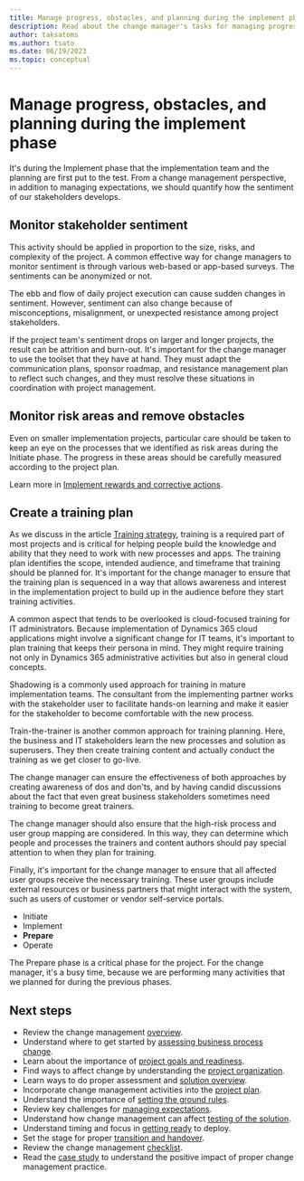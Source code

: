 ```yaml
---
title: Manage progress, obstacles, and planning during the implement phase
description: Read about the change manager's tasks for managing progress and obstacles during the implementation phase of a Dynamics 365 implementation project. 
author: taksatoms
ms.author: tsato
ms.date: 06/19/2023
ms.topic: conceptual
---
```


# Manage progress, obstacles, and planning during the implement phase

It's during the Implement phase that the implementation team and the planning are first put to the test. From a change management perspective, in addition to managing expectations, we should quantify how the sentiment of our stakeholders develops.

## Monitor stakeholder sentiment

This activity should be applied in proportion to the size, risks, and complexity of the project. A common effective way for change managers to monitor sentiment is through various web-based or app-based surveys. The sentiments can be anonymized or not.

The ebb and flow of daily project execution can cause sudden changes in sentiment. However, sentiment can also change because of misconceptions, misalignment, or unexpected resistance among project stakeholders.

If the project team's sentiment drops on larger and longer projects, the result can be attrition and burn-out. It's important for the change manager to use the toolset that they have at hand. They must adapt the communication plans, sponsor roadmap, and resistance management plan to reflect such changes, and they must resolve these situations in coordination with project management.

## Monitor risk areas and remove obstacles

Even on smaller implementation projects, particular care should be taken to keep an eye on the processes that we identified as risk areas during the Initiate phase. The progress in these areas should be carefully measured according to the project plan.

Learn more in [Implement rewards and corrective actions](change-management-transition-handover.md#implement-rewards-and-corrective-actions).

## Create a training plan

As we discuss in the article [Training strategy](training-strategy.md), training is a required part of most projects and is critical for helping people build the knowledge and ability that they need to work with new processes and apps. The training plan identifies the scope, intended audience, and timeframe that training should be planned for. It's important for the change manager to ensure that the training plan is sequenced in a way that allows awareness and interest in the implementation project to build up in the audience before they start training activities.

A common aspect that tends to be overlooked is cloud-focused training for IT administrators. Because implementation of Dynamics 365 cloud applications might involve a significant change for IT teams, it's important to plan training that keeps their persona in mind. They might require training not only in Dynamics 365 administrative activities but also in general cloud concepts.

Shadowing is a commonly used approach for training in mature implementation teams. The consultant from the implementing partner works with the stakeholder user to facilitate hands-on learning and make it easier for the stakeholder to become comfortable with the new process.

Train-the-trainer is another common approach for training planning. Here, the business and IT stakeholders learn the new processes and solution as superusers. They then create training content and actually conduct the training as we get closer to go-live.

The change manager can ensure the effectiveness of both approaches by creating awareness of dos and don'ts, and by having candid discussions about the fact that even great business stakeholders sometimes need training to become great trainers.

The change manager should also ensure that the high-risk process and user group mapping are considered. In this way, they can determine which people and processes the trainers and content authors should pay special attention to when they plan for training.

Finally, it's important for the change manager to ensure that all affected user groups receive the necessary training. These user groups include external resources or business partners that might interact with the system, such as users of customer or vendor self-service portals.

* Initiate
* Implement
* **Prepare**
* Operate

The Prepare phase is a critical phase for the project. For the change manager, it's a busy time, because we are performing many activities that we planned for during the previous phases.

## Next steps

- Review the change management [overview](change-management.md).
- Understand where to get started by [assessing business process change](change-management-assessing-business-process-change.md).
- Learn about the importance of [project goals and readiness](change-management-project-goals-readiness.md).
- Find ways to affect change by understanding the [project organization](change-management-project-organization.md).
- Learn ways to do proper assessment and [solution overview](change-management-solution-overiew.md).
- Incorporate change management activities into the [project plan](change-management-project-plan.md).
- Understand the importance of [setting the ground rules](change-management-set-ground-rules.md).
- Review key challenges for [managing expectations](change-management-manage-expectations.md).
- Understand how change management can affect [testing of the solution](change-management-test-solution.md).
- Understand timing and focus in [getting ready](change-management-get-ready.md) to deploy.
- Set the stage for proper [transition and handover](change-management-transition-handover.md).
- Review the change management [checklist](change-management-checklist.md).
- Read the [case study](change-management-case-study.md) to understand the positive impact of proper change management practice.
